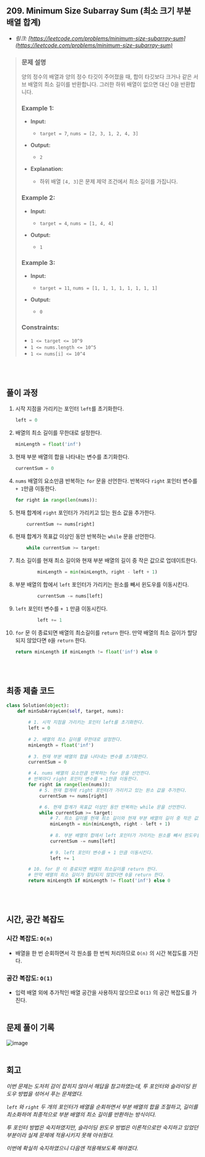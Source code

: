## 209. Minimum Size Subarray Sum (최소 크기 부분 배열 합계)

- _링크: [https://leetcode.com/problems/minimum-size-subarray-sum](https://leetcode.com/problems/minimum-size-subarray-sum)_

> ### 문제 설명
>
> 양의 정수의 배열과 양의 정수 타깃이 주어졌을 때, 합이 타깃보다 크거나 같은 서브 배열의 최소 길이를 반환합니다. 그러한 하위 배열이 없으면 대신 0을 반환합니다.
> 
> ### **Example 1:**
> 
> - **Input:**
>   - `target = 7`, `nums = [2, 3, 1, 2, 4, 3]`
>
> - **Output:**
>   - `2`
>  
> - **Explanation:**
>   - 하위 배열 `[4, 3]`은 문제 제약 조건에서 최소 길이를 가집니다.
> 
> ### **Example 2:**
> 
> - **Input:**
>   - `target = 4`, `nums = [1, 4, 4]`
> 
> - **Output:**
>   - `1`
>  
> ### **Example 3:**
> 
> - **Input:**
>   - `target = 11`, `nums = [1, 1, 1, 1, 1, 1, 1, 1]`
> 
> - **Output:**
>   - `0`
> 
> ### **Constraints:**
>
> - `1 <= target <= 10^9`
> - `1 <= nums.length <= 10^5`
> - `1 <= nums[i] <= 10^4`
>
<br></br>

## 풀이 과정

1. 시작 지점을 가리키는 포인터 `left`를 초기화한다.
    ```python
    left = 0
    ```
    
2. 배열의 최소 길이를 무한대로 설정한다.
    ```python
    minLength = float('inf')
    ```

3. 현재 부분 배열의 합을 나타내는 변수를 초기화한다.
    ```python
    currentSum = 0
    ```

4. `nums` 배열의 요소만큼 반복하는 `for` 문을 선언한다. 반복마다 `right` 포인터 변수를 `+ 1`만큼 이동한다.
    ```python
    for right in range(len(nums)):
    ```

5. 현재 합계에 `right` 포인터가 가리키고 있는 원소 값을 추가한다.
    ```python
        currentSum += nums[right]
    ```

6. 현재 합계가 목표값 이상인 동안 반복하는 `while` 문을 선언한다.
    ```python
        while currentSum >= target:
    ```

7. 최소 길이를 현재 최소 길이와 현재 부분 배열의 길이 중 작은 값으로 업데이트한다.
    ```python
            minLength = min(minLength, right - left + 1)
    ```

8. 부분 배열의 합에서 `left` 포인터가 가리키는 원소를 빼서 윈도우를 이동시킨다.
    ```python
            currentSum -= nums[left]
    ```

9. `left` 포인터 변수를 `+ 1` 만큼 이동시킨다.
    ```python
            left += 1
    ```

10. `for` 문 이 종료되면 배열의 최소길이를 `return` 한다. 만약 배열의 최소 길이가 할당되지 않았다면 `0`을 `return` 한다.
    ```python
    return minLength if minLength != float('inf') else 0
    ```
<br></br>

## 최종 제출 코드
```python
class Solution(object):
    def minSubArrayLen(self, target, nums):
        
        # 1. 시작 지점을 가리키는 포인터 left를 초기화한다.
        left = 0
        
        # 2. 배열의 최소 길이를 무한대로 설정한다.
        minLength = float('inf')
        
        # 3. 현재 부분 배열의 합을 나타내는 변수를 초기화한다.
        currentSum = 0

        # 4. nums 배열의 요소만큼 반복하는 for 문을 선언한다.
        # 반복마다 right 포인터 변수를 + 1만큼 이동한다.
        for right in range(len(nums)):
            # 5. 현재 합계에 right 포인터가 가리키고 있는 원소 값을 추가한다.
            currentSum += nums[right]

            # 6. 현재 합계가 목표값 이상인 동안 반복하는 while 문을 선언한다.
            while currentSum >= target:
                # 7. 최소 길이를 현재 최소 길이와 현재 부분 배열의 길이 중 작은 값으로 업데이트한다.
                minLength = min(minLength, right - left + 1)
                
                # 8. 부분 배열의 합에서 left 포인터가 가리키는 원소를 빼서 윈도우를 이동시킨다.
                currentSum -= nums[left]
                
                # 9. left 포인터 변수를 + 1 만큼 이동시킨다.
                left += 1

        # 10. for 문 이 종료되면 배열의 최소길이를 return 한다.
        # 만약 배열의 최소 길이가 할당되지 않았다면 0을 return 한다.
        return minLength if minLength != float('inf') else 0
```
<br></br>

## 시간, 공간 복잡도

### 시간 복잡도: `O(n)`
- 배열을 한 번 순회하면서 각 원소를 한 번씩 처리하므로 `O(n)` 의 시간 복잡도를 가진다.

### 공간 복잡도: `O(1)`
-  입력 배열 외에 추가적인 배열 공간을 사용하지 않으므로 `O(1)` 의 공간 복잡도를 가진다.
<br></br>

## 문제 풀이 기록

![image](https://github.com/hcgo97/leetcode/assets/72455719/02d6f133-b8eb-45bf-90f1-ac0be63e513a)
<br></br>

## 회고
_이번 문제는 도저히 감이 잡히지 않아서 해답을 참고하였는데, 투 포인터와 슬라이딩 윈도우 방법을 섞어서 푸는 문제였다._

_`left` 와 `right` 두 개의 포인터가 배열을 순회하면서 부분 배열의 합을 조절하고, 길이를 최소화하여 최종적으로 부분 배열의 최소 길이를 반환하는 방식이다._

_투 포인터 방법은 숙지하였지만, 슬라이딩 윈도우 방법은 이론적으로만 숙지하고 있었던 부분이라 실제 문제에 적용시키지 못해 아쉬웠다._

_이번에 확실히 숙지하였으니 다음엔 적용해보도록 해야겠다._
